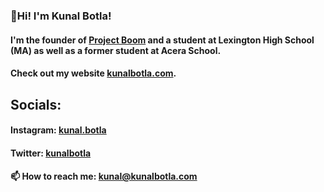 ### 👋Hi! I'm Kunal Botla!
#### I'm the founder of [Project Boom](projectboom.org) and a student at Lexington High School (MA) as well as a former student at Acera School.
#### Check out my website [kunalbotla.com](kunalbotla.com).
## Socials:
#### Instagram: [kunal.botla](instagram.com/kunal.botla)
#### Twitter: [kunalbotla](twitter.com/kunalbotla)
#### 📫 How to reach me: kunal@kunalbotla.com

<!--
**kunalbotla/kunalbotla** is a ✨ _special_ ✨ repository because its `README.md` (this file) appears on your GitHub profile.

Here are some ideas to get you started:

- 🔭 I’m currently working on ...
- 🌱 I’m currently learning ...
- 👯 I’m looking to collaborate on ...
- 🤔 I’m looking for help with ...
- 💬 Ask me about ...
- 📫 How to reach me: ...
- 😄 Pronouns: ...
- ⚡ Fun fact: ...
-->
